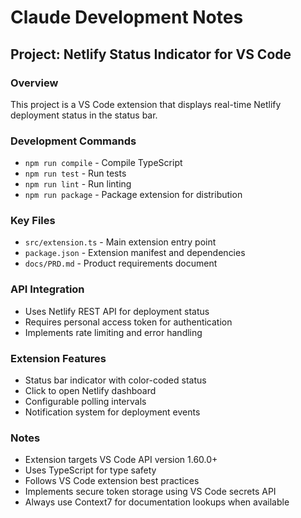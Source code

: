 # Claude Development Notes

## Project: Netlify Status Indicator for VS Code

### Overview
This project is a VS Code extension that displays real-time Netlify deployment status in the status bar.

### Development Commands
- `npm run compile` - Compile TypeScript
- `npm run test` - Run tests
- `npm run lint` - Run linting
- `npm run package` - Package extension for distribution

### Key Files
- `src/extension.ts` - Main extension entry point
- `package.json` - Extension manifest and dependencies
- `docs/PRD.md` - Product requirements document

### API Integration
- Uses Netlify REST API for deployment status
- Requires personal access token for authentication
- Implements rate limiting and error handling

### Extension Features
- Status bar indicator with color-coded status
- Click to open Netlify dashboard
- Configurable polling intervals
- Notification system for deployment events

### Notes
- Extension targets VS Code API version 1.60.0+
- Uses TypeScript for type safety
- Follows VS Code extension best practices
- Implements secure token storage using VS Code secrets API
- Always use Context7 for documentation lookups when available